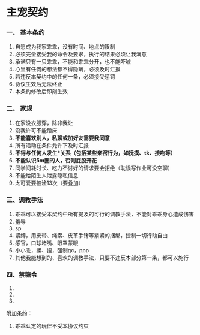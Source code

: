 # 主宠契约
### 一、 基本条约
1. 自愿成为我家乖乖，没有时间、地点的限制
2. 必须完全接受我的命令及要求，执行的结果必须让我满意
3. 承诺只有一只乖乖，不能和乖乖分开，也不能吓唬
4. 心里有任何的想法都不得隐瞒，必须及时汇报
6. 若违反本契约中的任何一条，必须接受惩罚
7. 协议生效后无法终止
8. 本条约修改后即刻生效

### 二、 家规
1. 在家没衣服穿，除非我让
3. 没我许可不能蹭床
4. **不能喜欢别人，私聊或加好友需要我同意**
5. 所有活动在条件允许下及时汇报
6. **不得与任何人发生\*关系（包括某些亲密行为，如抚摸、tk、接吻等）**
7. **不能认识5m圈的人，否则屁股开花**
8. 同学间耗时长、吃力不讨好的请求要会拒绝（耽误写作业可没空聊）
9. 不能给陌生人泄露隐私信息
10. 太可爱要被淦13次（要叠加）

### 三、调教手法
1. 乖乖可以接受本契约中所有提及的可行的调教手法，不能对乖乖身心造成伤害
2. 羞辱
3. sp
4. 紧缚，用皮带、绳索、皮革手铐等紧紧的捆绑，控制一切行动自由
5. 感官，口球堵嘴、眼罩蒙眼
6. 小小乖，揉、捏，强制gc，ppp
7. 其他我能想到的、喜欢的调教手法，只要不违反本部分第一条，都可以施行

### 四、禁糖令
1. 
2. 
3. 

附加条约：
1. 乖乖认定的玩伴不受本协议约束
